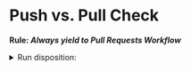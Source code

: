 # Push vs. Pull Check

**Rule: _Always yield to Pull Requests Workflow_**

<details>

<summary>Run disposition:</summary>

**_-run-disposition-decision-_**.

</details>
